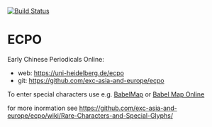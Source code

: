 [![Build Status](https://travis-ci.com/exc-asia-and-europe/ecpo.svg?branch=master)](https://travis-ci.com/exc-asia-and-europe/ecpo)

# ECPO
Early Chinese Periodicals Online:
-   web: https://uni-heidelberg.de/ecpo
-   git: https://github.com/exc-asia-and-europe/ecpo

To enter special characters use e.g. [BabelMap](http://www.babelstone.co.uk/Software/BabelMap.html) or [Babel Map Online](http://www.babelstone.co.uk/Unicode/babelmap.html)

for more inormation see https://github.com/exc-asia-and-europe/ecpo/wiki/Rare-Characters-and-Special-Glyphs/
